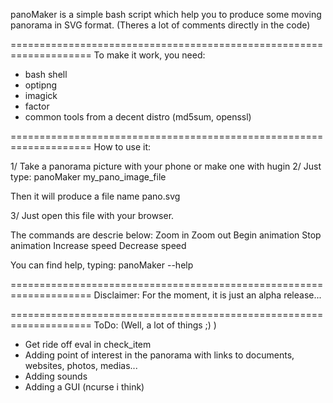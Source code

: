 panoMaker is a simple bash script which help you to produce some moving panorama in SVG format.
(Theres a lot of comments directly in the code)

====================================================================
To make it work, you need:
- bash shell
- optipng
- imagick
- factor
- common tools from a decent distro (md5sum, openssl)

====================================================================
How to use it:

1/ Take a panorama picture with your phone or make one with hugin
2/ Just type: panoMaker my_pano_image_file

Then it will produce a file name pano.svg

3/ Just open this file with your browser.

The commands are descrie below:
<F1>		Zoom in
<F2>		Zoom out
<Home>		Begin animation
<End>		Stop animation
<PageUp>	Increase speed
<pageDown>	Decrease speed

You can find help, typing: panoMaker --help

====================================================================
Disclaimer:
For the moment, it is just an alpha release...

====================================================================
ToDo: (Well, a lot of things ;) )

- Get ride off eval in check_item
- Adding point of interest in the panorama with links to documents, websites, photos, medias...
- Adding sounds
- Adding a GUI (ncurse i think)